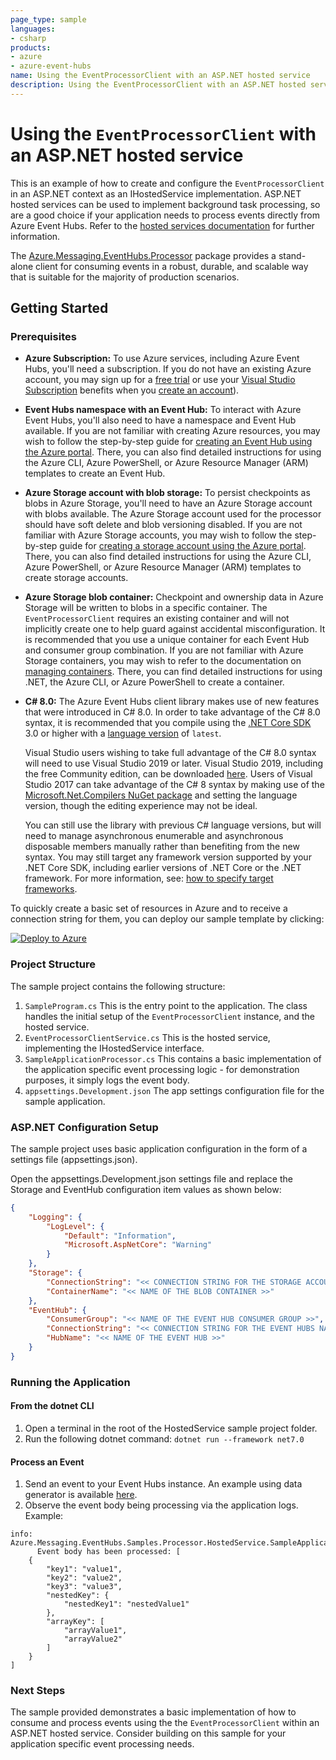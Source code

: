 ```yaml
---
page_type: sample
languages:
- csharp
products:
- azure
- azure-event-hubs
name: Using the EventProcessorClient with an ASP.NET hosted service
description: Using the EventProcessorClient with an ASP.NET hosted service
---
```


# Using the `EventProcessorClient` with an ASP.NET hosted service
This is an example of how to create and configure the `EventProcessorClient` in an ASP.NET context as an IHostedService implementation.
ASP.NET hosted services can be used to implement background task processing, so are a good choice if your application needs to process events directly from Azure Event Hubs. Refer to the [hosted services documentation](https://learn.microsoft.com/en-us/aspnet/core/fundamentals/host/hosted-services) for further information.


The [Azure.Messaging.EventHubs.Processor](https://github.com/Azure/azure-sdk-for-net/blob/main/sdk/eventhub/Azure.Messaging.EventHubs.Processor/README.md) package provides a stand-alone client for consuming events in a robust, durable, and scalable way that is suitable for the majority of production scenarios.

## Getting Started

### Prerequisites
- **Azure Subscription:**  To use Azure services, including Azure Event Hubs, you'll need a subscription.  If you do not have an existing Azure account, you may sign up for a [free trial](https://azure.microsoft.com/free/dotnet/) or use your [Visual Studio Subscription](https://visualstudio.microsoft.com/subscriptions/) benefits when you [create an account](https://azure.microsoft.com/account)).

- **Event Hubs namespace with an Event Hub:** To interact with Azure Event Hubs, you'll also need to have a namespace and Event Hub available.  If you are not familiar with creating Azure resources, you may wish to follow the step-by-step guide for [creating an Event Hub using the Azure portal](https://docs.microsoft.com/azure/event-hubs/event-hubs-create).  There, you can also find detailed instructions for using the Azure CLI, Azure PowerShell, or Azure Resource Manager (ARM) templates to create an Event Hub.

- **Azure Storage account with blob storage:** To persist checkpoints as blobs in Azure Storage, you'll need to have an Azure Storage account with blobs available.  The Azure Storage account used for the processor should have soft delete and blob versioning disabled.  If you are not familiar with Azure Storage accounts, you may wish to follow the step-by-step guide for [creating a storage account using the Azure portal](https://docs.microsoft.com/azure/storage/common/storage-quickstart-create-account?toc=%2Fazure%2Fstorage%2Fblobs%2Ftoc.json&tabs=azure-portal).  There, you can also find detailed instructions for using the Azure CLI, Azure PowerShell, or Azure Resource Manager (ARM) templates to create storage accounts.

- **Azure Storage blob container:** Checkpoint and ownership data in Azure Storage will be written to blobs in a specific container.  The `EventProcessorClient` requires an existing container and will not implicitly create one to help guard against accidental misconfiguration.  It is recommended that you use a unique container for each Event Hub and consumer group combination.  If you are not familiar with Azure Storage containers, you may wish to refer to the documentation on [managing containers](https://docs.microsoft.com/azure/storage/blobs/storage-blob-container-create?tabs=dotnet).  There, you can find detailed instructions for using .NET, the Azure CLI, or Azure PowerShell to create a container.

- **C# 8.0:** The Azure Event Hubs client library makes use of new features that were introduced in C# 8.0.  In order to take advantage of the C# 8.0 syntax, it is recommended that you compile using the [.NET Core SDK](https://dotnet.microsoft.com/download) 3.0 or higher with a [language version](https://docs.microsoft.com/dotnet/csharp/language-reference/configure-language-version#override-a-default) of `latest`. 

  Visual Studio users wishing to take full advantage of the C# 8.0 syntax will need to use Visual Studio 2019 or later.  Visual Studio 2019, including the free Community edition, can be downloaded [here](https://visualstudio.microsoft.com).  Users of Visual Studio 2017 can take advantage of the C# 8 syntax by making use of the [Microsoft.Net.Compilers NuGet package](https://www.nuget.org/packages/Microsoft.Net.Compilers/) and setting the language version, though the editing experience may not be ideal.

  You can still use the library with previous C# language versions, but will need to manage asynchronous enumerable and asynchronous disposable members manually rather than benefiting from the new syntax.  You may still target any framework version supported by your .NET Core SDK, including earlier versions of .NET Core or the .NET framework.  For more information, see: [how to specify target frameworks](https://docs.microsoft.com/dotnet/standard/frameworks#how-to-specify-target-frameworks).  

To quickly create a basic set of resources in Azure and to receive a connection string for them, you can deploy our sample template by clicking:

[![Deploy to Azure](https://aka.ms/deploytoazurebutton)](https://portal.azure.com/#create/Microsoft.Template/uri/https%3A%2F%2Fraw.githubusercontent.com%2FAzure%2Fazure-sdk-for-net%2Fmaster%2Fsdk%2Feventhub%2FAzure.Messaging.EventHubs.Processor%2Fassets%2Fsamples-azure-deploy.json)

### Project Structure
The sample project contains the following structure:
1. `SampleProgram.cs` This is the entry point to the application. The class handles the initial setup of the `EventProcessorClient` instance, and the hosted service.
2. `EventProcessorClientService.cs` This is the hosted service, implementing the IHostedService interface.
3. `SampleApplicationProcessor.cs` This contains a basic implementation of the application specific event processing logic - for demonstration purposes, it simply logs the event body.
4. `appsettings.Development.json` The app settings configuration file for the sample application.

### ASP.NET Configuration Setup
The sample project uses basic application configuration in the form of a settings file (appsettings.json).

Open the appsettings.Development.json settings file and replace the Storage and EventHub configuration item values as shown below:

```json
{
    "Logging": {
        "LogLevel": {
            "Default": "Information",
            "Microsoft.AspNetCore": "Warning"
        }
    },
    "Storage": {
        "ConnectionString": "<< CONNECTION STRING FOR THE STORAGE ACCOUNT >>",
        "ContainerName": "<< NAME OF THE BLOB CONTAINER >>"
    },
    "EventHub": {
        "ConsumerGroup": "<< NAME OF THE EVENT HUB CONSUMER GROUP >>",
        "ConnectionString": "<< CONNECTION STRING FOR THE EVENT HUBS NAMESPACE >>",
        "HubName": "<< NAME OF THE EVENT HUB >>"
    }
}
```

### Running the Application
#### From the dotnet CLI

1. Open a terminal in the root of the HostedService sample project folder.
2. Run the following dotnet command: ```dotnet run --framework net7.0```

#### Process an Event
1. Send an event to your Event Hubs instance. An example using data generator is available [here](https://learn.microsoft.com/en-us/azure/event-hubs/send-and-receive-events-using-data-generator#send-events-using-event-hubs-data-generator).
2. Observe the event body being processing via the application logs. Example:

```
info: Azure.Messaging.EventHubs.Samples.Processor.HostedService.SampleApplicationProcessor[0]
      Event body has been processed: [
    {
        "key1": "value1",
        "key2": "value2",
        "key3": "value3",
        "nestedKey": {
            "nestedKey1": "nestedValue1"
        },
        "arrayKey": [
            "arrayValue1",
            "arrayValue2"
        ]
    }
]
```

### Next Steps
The sample provided demonstrates a basic implementation of how to consume and process events using the the `EventProcessorClient` within an ASP.NET hosted service.
Consider building on this sample for your application specific event processing needs.
